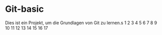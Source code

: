# Git-basic
Dies ist ein Projekt, um die Grundlagen von Git zu lernen.s
1
2
3
4
5
6
7
8
9
10
11
12
13
14
15
16
17
